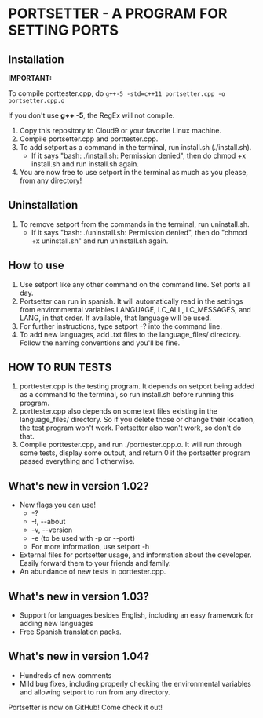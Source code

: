 # PORTSETTER - A PROGRAM FOR SETTING PORTS

## Installation

__IMPORTANT:__

To compile porttester.cpp, do `g++-5 -std=c++11 portsetter.cpp -o portsetter.cpp.o`

If you don't use __g++ -5__, the RegEx will not compile.

1. Copy this repository to Cloud9 or your favorite Linux machine.
2. Compile portsetter.cpp and porttester.cpp.
3. To add setport as a command in the terminal, run install.sh (./install.sh).
    * If it says "bash: ./install.sh: Permission denied", then do chmod +x install.sh and run install.sh again.
4. You are now free to use setport in the terminal as much as you please, from any directory!


## Uninstallation

1. To remove setport from the commands in the terminal, run uninstall.sh.
    * If it says "bash: ./uninstall.sh: Permission denied", then do "chmod +x uninstall.sh" and run uninstall.sh again.

## How to use
1. Use setport like any other command on the command line. Set ports all day.
2. Portsetter can run in spanish. It will automatically read in the settings from environmental variables LANGUAGE, 
  LC_ALL, LC_MESSAGES, and LANG, in that order. If available, that language will be used.
3. For further instructions, type setport -? into the command line.
4. To add new languages, add .txt files to the language_files/ directory. Follow the naming conventions and you'll be fine.


## HOW TO RUN TESTS
1. porttester.cpp is the testing program. It depends on setport being added as a command to the terminal, so run install.sh before running this program.
2. porttester.cpp also depends on some text files existing in the language_files/ directory. So if you delete those or change their location, the test program won't work. Portsetter also won't work, so don't do that.
3. Compile porttester.cpp, and run ./porttester.cpp.o. It will run through some tests, display some output, and return 0 if the portsetter program passed everything and 1 otherwise.


## What's new in version 1.02?
* New flags you can use!
    * -?
    * -!, --about
    * -v, --version
    * -e (to be used with -p or --port)
    * For more information, use setport -h
* External files for portsetter usage, and information about the developer. Easily forward them to your friends and family.
* An abundance of new tests in porttester.cpp.

## What's new in version 1.03?
* Support for languages besides English, including an easy framework for adding new languages
* Free Spanish translation packs.

## What's new in version 1.04?
* Hundreds of new comments
* Mild bug fixes, including properly checking the environmental variables and allowing setport to run from any directory.

Portsetter is now on GitHub! Come check it out!
